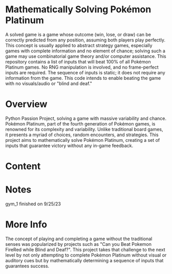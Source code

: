 # Mathematically Solving Pokémon Platinum
A solved game is a game whose outcome (win, lose, or draw) can be correctly predicted from any position, assuming both players play perfectly. This concept is usually applied to abstract strategy games, especially games with complete information and no element of chance; solving such a game may use combinatorial game theory and/or computer assistance. This repository contains a list of inputs that will beat 100% of all Pokémon Platinum games. No RNG manipulation is involved, and no frame-perfect inputs are required. The sequence of inputs is static; it does not require any information from the game. This code intends to enable beating the game with no visuals/audio or "blind and deaf."

# Overview
Python Passion Project, solving a game with massive variability and chance. Pokémon Platinum, part of the fourth generation of Pokémon games, is renowned for its complexity and variability. Unlike traditional board games, it presents a myriad of choices, random encounters, and strategies. This project aims to mathematically solve Pokémon Platinum, creating a set of inputs that guarantee victory without any in-game feedback.

# Content

# Notes
gym_1 finished on 9/25/23

# More Info
The concept of playing and completing a game without the traditional senses was popularized by projects such as "Can you Beat Pokemon FireRed while Blind and Deaf?". This project takes that challenge to the next level by not only attempting to complete Pokémon Platinum without visual or auditory cues but by mathematically determining a sequence of inputs that guarantees success.
